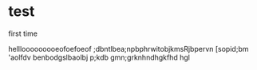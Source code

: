 # test
first time 



helllooooooooeofoefoeof
;dbntlbea;npbphrwitobjkmsRjbpervn [sopid;bm 'aolfdv
benbodgslbaolbj p;kdb
gmn;grknhndhgkfhd hgl 
